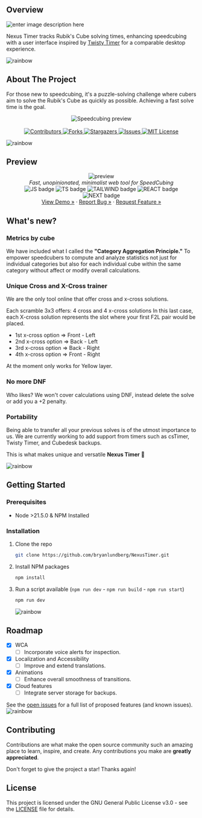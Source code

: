 ## Overview
![enter image description here](https://raw.githubusercontent.com/bryanlundberg/NexusTimer/main/public/portrait.png)

Nexus Timer tracks Rubik's Cube solving times, enhancing speedcubing with a user interface inspired by [Twisty Timer](https://github.com/aricneto/TwistyTimer) for a comparable desktop experience.

![rainbow](https://raw.githubusercontent.com/bryanlundberg/NexusTimer/main/.github/images/rainbow.png)


## About The Project

For those new to speedcubing, it's a puzzle-solving challenge where cubers aim to solve the Rubik's Cube as quickly as possible. Achieving a fast solve time is the goal.

<div align="center">
  <img src="https://raw.githubusercontent.com/bryanlundberg/NexusTimer/main/.github/images/wr.gif" alt="Speedcubing preview">
</div>
<br>
<div align="center">
  <a href="https://github.com/bryanlundberg/NexusTimer/graphs/contributors">
    <img src="https://img.shields.io/github/contributors/bryanlundberg/NexusTimer.svg?style=for-the-badge" alt="Contributors">
  </a>
  <a href="https://github.com/bryanlundberg/NexusTimer/network/members">
    <img src="https://img.shields.io/github/forks/bryanlundberg/NexusTimer.svg?style=for-the-badge" alt="Forks">
  </a>
  <a href="https://github.com/bryanlundberg/NexusTimer/stargazers">
    <img src="https://img.shields.io/github/stars/bryanlundberg/NexusTimer?style=for-the-badge" alt="Stargazers">
  </a>
  <a href="https://github.com/bryanlundberg/NexusTimer/issues">
    <img src="https://img.shields.io/github/issues/bryanlundberg/NexusTimer.svg?style=for-the-badge" alt="Issues">
  </a>
  <a href="https://github.com/bryanlundberg/NexusTimer/blob/main/LICENSE">
    <img src="https://img.shields.io/github/license/bryanlundberg/NexusTimer.svg?style=for-the-badge" alt="MIT License">
  </a>
</div>

![rainbow](https://raw.githubusercontent.com/bryanlundberg/NexusTimer/main/.github/images/rainbow.png)

## Preview

<div align="center"> 
<img src="https://raw.githubusercontent.com/bryanlundberg/NexusTimer/main/.github/images/preview.gif" alt="preview" />
<div>
    <i align="center">Fast, unopinionated, minimalist web tool for SpeedCubing</i>
    </div>
    <div align="center"> 
<img src="https://img.shields.io/badge/JavaScript-F7DF1E?style=for-the-badge&logo=JavaScript&logoColor=white" alt="JS badge" />
<img src="https://img.shields.io/badge/TypeScript-007ACC?style=for-the-badge&logo=typescript&logoColor=white" alt="TS badge" />
<img src="https://img.shields.io/badge/Tailwind_CSS-38B2AC?style=for-the-badge&logo=tailwind-css&logoColor=white" alt="TAILWIND badge" />
<img src="https://img.shields.io/badge/React-20232A?style=for-the-badge&logo=react&logoColor=61DAFB" alt="REACT badge" />
<img src="https://img.shields.io/badge/Next.js-000?logo=nextdotjs&logoColor=fff&style=for-the-badge" alt="NEXT badge" />
</div>
<div align="center">
</a>
    <a href="https://nexustimer-workspace23.koyeb.app/">View Demo »</a>
    ·
    <a href="https://github.com/bryanlundberg/NexusTimer/issues">Report Bug »</a>
    ·
    <a href="https://github.com/bryanlundberg/NexusTimer/issues">Request Feature »</a>
  </p>
</div>
</div>


## What's new?

### Metrics by cube
We have included what I called the **"Category Aggregation Principle."** To empower speedcubers to compute and analyze statistics not just for individual categories but also for each individual cube within the same category without affect or modify overall calculations.

### Unique Cross and X-Cross trainer
We are the only tool online that offer cross and x-cross solutions. 

Each scramble 3x3 offers: 4 cross and 4 x-cross solutions
In this last case, each X-cross solution represents the slot where your first F2L pair would be placed.

- 1st x-cross option => Front - Left
- 2nd x-cross option => Back  - Left
- 3rd x-cross option => Back  - Right
- 4th x-cross option => Front - Right

At the moment only works for Yellow layer.

### No more DNF
Who likes? We won't cover calculations using DNF, instead delete the solve or add you a +2 penalty.

### Portability
Being able to transfer all your previous solves is of the utmost importance to us. We are currently working to add support from timers such as csTimer, Twisty Timer, and Cubedesk backups.

This is what makes unique and versatile **Nexus Timer** 💪

![rainbow](https://raw.githubusercontent.com/bryanlundberg/NexusTimer/main/.github/images/rainbow.png)

## Getting Started

### Prerequisites

- Node >21.5.0 & NPM Installed

### Installation

1. Clone the repo
   ```sh
   git clone https://github.com/bryanlundberg/NexusTimer.git
   ```
2. Install NPM packages
   ```sh
   npm install
   ```
3. Run a script available (`npm run dev` - `npm run build` - `npm run start`)
   ```sh
   npm run dev
   ```
   ![rainbow](https://raw.githubusercontent.com/bryanlundberg/NexusTimer/main/.github/images/rainbow.png)

## Roadmap

- [x] WCA
  - [ ] Incorporate voice alerts for inspection.
- [x] Localization and Accessibility
  - [ ] Improve and extend translations.
- [x] Animations
  - [ ] Enhance overall smoothness of transitions.
- [x] Cloud features
  - [ ] Integrate server storage for backups.

See the [open issues](https://github.com/bryanlundberg/NexusTimer/issues) for a full list of proposed features (and known issues).
![rainbow](https://raw.githubusercontent.com/bryanlundberg/NexusTimer/main/.github/images/rainbow.png)


## Contributing

Contributions are what make the open source community such an amazing place to learn, inspire, and create. Any contributions you make are **greatly appreciated**.

Don't forget to give the project a star! Thanks again!


## License

This project is licensed under the GNU General Public License v3.0 - see the [LICENSE](https://github.com/bryanlundberg/NexusTimer/blob/main/LICENSE) file for details.

